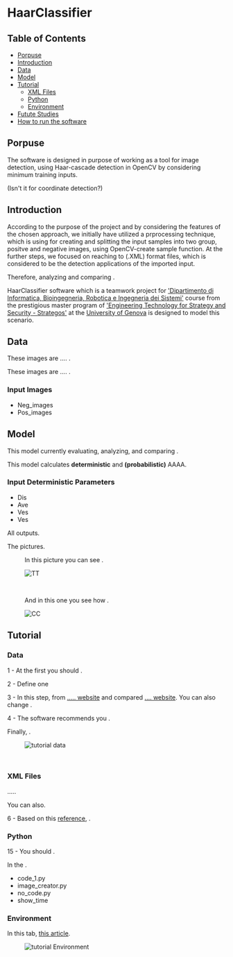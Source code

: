<h1>HaarClassifier</h1>
<h2>Table of Contents</h2>
<ul>
  <li><a href=#porpuse>Porpuse</a></li>
  <li><a href=#introduction>Introduction</a></li>
  <li><a href=#data>Data</a></li>
  <li><a href=#model>Model</a></li>
  <li><a href=#tutorial>Tutorial</a>
    <ul>
      <li><a href=#xmlfiles>XML Files</a></li>
      <li><a href=#python>Python</a></li>
      <li><a href=#environment>Environment</a></li>
    </ul>
  </li>
  <li><a href=#>Futute Studies</a>
  <li><a href=#>How to run the software</a>

</ul>
<h2>Porpuse</h2>
<p>The software is designed in purpose of working as a tool for image detection, using Haar-cascade detection in OpenCV by considering minimum training inputs.</p> (Isn't it for coordinate detection?)


<h2>Introduction</h2>
<p>According to the purpose of the project and by considering the features of the chosen approach, we initially have utilized a prprocessing technique, which is using for creating and splitting the input samples into two group, positve and negative images, using OpenCV-create sample function. At the further steps, we focused on reaching to (.XML) format files, which is considered to be the detection applications of the imported input.</p>
<p>Therefore, analyzing and comparing .</p>
<p>HaarClassifier software which is a teamwork project for <a href='https://dibris.unige.it/en'>'Dipartimento di Informatica, Bioingegneria, Robotica e Ingegneria dei Sistemi'</a> course from the prestigious master program of <a href='http://www.itim.unige.it/cs/strategos/'>'Engineering Technology for Strategy and Security - Strategos'</a> at the <a href='https://unige.it/en'>University of Genova</a> is designed to model this scenario.</p>

<h2>Data</h2>
<p>These images are .... .</p>
<p>These images are .... .</p>
<h3>Input Images</h3>
<ul>
  <li>Neg_images</li>
  <li>Pos_images</li>
</ul>

<h2>Model</h2>
<p>This model currently evaluating, analyzing, and comparing .</p>
<p>This model calculates <b>deterministic</b> and <b> (probabilistic)</b> AAAA.</p>
<h3>Input Deterministic Parameters</h3>
<ul>
  <li>Dis</li>
  <li>Ave</li>
  <li>Ves</li>
  <li>Ves</li>
</ul>

<p>All  outputs.</p>
<p>The  pictures.</p>
<figure>
<p>In this picture you can see .</p>
<img src="https://github.com" alt="TT">
</figure><br>
<figure>
<p>And in this one you see how .</p>
<img src="https://github.com/" alt="CC">
</figure>

<h2>Tutorial</h2>
<h3>Data</h3>
<p>1 - At the first you should .</p>
<p>2 - Define one </p>
<p>3 - In this step, from <a href='https://www.'>..... website</a> and compared  <a href='https://www'>.... website</a>. You can also change .</p>
<p>4 - The software recommends you .</p>
<p>Finally, .</p>
<figure>
<img src="https://github.com/" alt="tutorial data">
</figure><br>

<h3>XML Files</h3>
<p> .....</p>
<p>You can also.</p>
<p>6 - Based on this <a href='https://www'>reference</a>, .</p>

<h3>Python</h3>
<p>15 - You should .</p>
<p>In the .</p>
<ul>
  <li>code_1.py</li>
  <li>image_creator.py</li>
  <li>no_code.py</li>
  <li>show_time</li>
</ul>

<h3>Environment</h3>
<p>In this tab, <a href='https://www.'>this article</a>.</p>
<figure>
<img src="https://github.com/" alt="tutorial Environment">
</figure><br>
